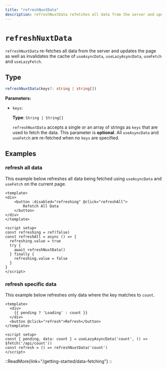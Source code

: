 ```yaml
---
title: "refreshNuxtData"
description: refreshNuxtData refetches all data from the server and updates the page.
---
```


# `refreshNuxtData`

`refreshNuxtData` re-fetches all data from the server and updates the page as well as invalidates the cache of `useAsyncData`, `useLazyAsyncData`, `useFetch` and `useLazyFetch`.

## Type

```ts
refreshNuxtData(keys?: string | string[])
```

**Parameters:**

* `keys`:

    **Type**: `String | String[]`

    `refreshNuxtData` accepts a single or an array of strings as `keys` that are used to fetch the data. This parameter is **optional**. All `useAsyncData` and `useFetch` are re-fetched when no `keys` are specified.

## Examples

### refresh all data

This example below refreshes all data being fetched using `useAsyncData` and `useFetch` on the current page.

```vue [pages/some-page.vue]
<template>
<div>
    <button :disabled="refreshing" @click="refreshAll">
        Refetch All Data
    </button>
</div>
</template>

<script setup>
const refreshing = ref(false)
const refreshAll = async () => {
  refreshing.value = true
  try {
    await refreshNuxtData()
  } finally {
    refreshing.value = false
  }
}
</script>
```

### refresh specific data

This example below refreshes only data where the key matches to `count`.

```vue [pages/some-page.vue]
<template>
  <div>
    {{ pending ? 'Loading' : count }}
  </div>
  <button @click="refresh">Refresh</button>
</template>

<script setup>
const { pending, data: count } = useLazyAsyncData('count', () => $fetch('/api/count'))
const refresh = () => refreshNuxtData('count')
</script>
```

::ReadMore{link="/getting-started/data-fetching"}
::
